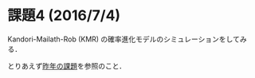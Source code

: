 # 課題4 (2016/7/4)

Kandori-Mailath-Rob (KMR) の確率進化モデルのシミュレーションをしてみる．

とりあえず[昨年の課題](https://github.com/OyamaZemi/exercises2015/tree/master/ex04)を参照のこと．
